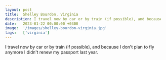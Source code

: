 ```yaml
---
layout: post
title:  Shelley Bourdon, Virginia
description: I travel now by car or by train (if possible), and because I don't plan to fly anymore I didn't renew my passport last year....
date:   2023-01-22 00:00:00 +0300
image:  '/images/shelley-bourdon-virginia.jpg'
tags:   ['virginia']
---
```

I travel now by car or by train (if possible), and because I don't plan to fly anymore I didn't renew my passport last year.


